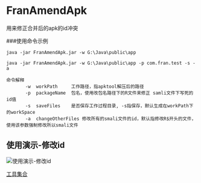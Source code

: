 # FranAmendApk
用来修正合并后的apk的id冲突

###使用命令示例
```
java -jar FranAmendApk.jar -w G:\Java\public\app

java -jar FranAmendApk.jar -w G:\Java\public\app -p com.fran.test -s -a

命令解释
       -w  workPath     工作路径，指apktool解压后的路径
       -p  packageName  包名，使用改包名路径下的R文件来修正 samli文件下写死的id值
       -s  saveFiles    是否保存工作过程目录, -s指保存，默认生成在workPath下的workSpace
       -a  changeOtherFiles 修改所有的smali文件的id，默认指修改R$开头的文件，使用该参数强制修改所以smali文件

```

## 使用演示-修改id
![使用演示-修改id](https://github.com/qq821978827/FranTool/blob/main/gif/amendId.gif)

[工具集合](https://github.com/qq821978827/FranTool)
